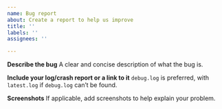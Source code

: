 ```yaml
---
name: Bug report
about: Create a report to help us improve
title: ''
labels: ''
assignees: ''

---
```


**Describe the bug**
A clear and concise description of what the bug is.

**Include your log/crash report or a link to it**
`debug.log` is preferred, with `latest.log` if `debug.log` can’t be found.

**Screenshots**
If applicable, add screenshots to help explain your problem.
